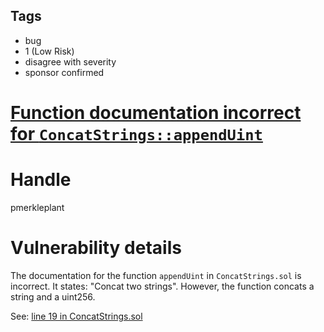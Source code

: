 ## Tags

- bug
- 1 (Low Risk)
- disagree with severity
- sponsor confirmed

# [Function documentation incorrect for `ConcatStrings::appendUint`](https://github.com/code-423n4/2021-10-slingshot-findings/issues/47) 

# Handle

pmerkleplant


# Vulnerability details

The documentation for the function `appendUint` in `ConcatStrings.sol` is incorrect.
It states: "Concat two strings". However, the function concats a string and a
uint256.

See: [line 19 in ConcatStrings.sol](https://github.com/code-423n4/2021-10-slingshot/blob/main/contracts/lib/ConcatStrings.sol#L19)

